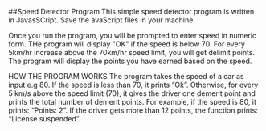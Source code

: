 ##Speed Detector Program
This simple speed detector program is written in JavasSCript.
Save the avaScript files in your machine.

Once you run the program, you will be prompted to enter speed in numeric form.
THe program will display "OK" if the speed is below 70.
For every 5km/hr increase above the 70km/hr speed limit, you will get delimit points.
The program will display the points you have earned based on the speed.

HOW THE PROGRAM WORKS
The program takes the speed of a car as input e.g 80. If the speed is less than 70, it prints “Ok”. Otherwise, for every 5 km/s above the speed limit (70), 
it gives the driver one demerit point and prints the total number of demerit points. For example, if the speed is 80, it prints: 
“Points: 2”. If the driver gets more than 12 points, the function prints: “License suspended”.